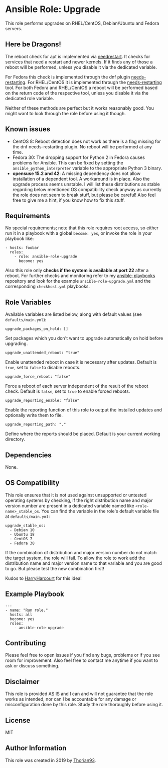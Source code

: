 # Ansible Role: Upgrade

This role performs upgrades on RHEL/CentOS, Debian/Ubuntu and Fedora servers.

## Here be Dragons!

The reboot check for apt is implemented via [needrestart](https://github.com/liske/needrestart). It checks for services that need a restart and newer kernels.
If it finds any of those a reboot will be performed, unless you disable it via the dedicated variable.

For Fedora this check is implemented through the dnf plugin [needs-restarting](https://dnf-plugins-core.readthedocs.io/en/latest/needs_restarting.html).
For RHEL/CentOS it is implemented through the [needs-restarting](https://dnf-plugins-core.readthedocs.io/en/latest/needs_restarting.html) tool.
For both Fedora and RHEL/CentOS a reboot will be performed based on the return code of the respective tool, unless you disable it via the dedicated role variable.

Neither of these methods are perfect but it works reasonably good. You might want to look through the role before using it though.

## Known issues

- CentOS 8: Reboot detection does not work as there is a flag missing for the dnf needs-restarting plugin. No reboot will be performed at any time.
- Fedora 30: The dropping support for Python 2 in Fedora causes problems for Ansible. This can be fixed by setting the `ansible_python_interpreter` variable to the appropriate Python 3 binary.
- **opensuse 15.2 and 42**: A missing dependency does not allow installation of a dependent tool. A workaround is in place. Also the upgrade process seems unstable. I will list these distributions as stable regarding below mentioned OS compatibility check anyway as currently the role does not seem to break stuff, but please be careful! Also feel free to give me a hint, if you know how to fix this stuff.

## Requirements

No special requirements; note that this role requires root access, so either run it in a playbook with a global `become: yes`, or invoke the role in your playbook like:

    - hosts: foobar
      roles:
        - role: ansible-role-upgrade
          become: yes

Also this role only **checks if the system is available at port 22** after a reboot. For further checks and monitoring refer to my [ansible-playbooks](https://github.com/thorian93/ansible-playbooks) repository and look for the example `ansible-role-upgrade.yml` and the corresponding `checkhost.yml` playbooks.

## Role Variables

Available variables are listed below, along with default values (see `defaults/main.yml`):

    upgrade_packages_on_hold: []

Set packages which you don't want to upgrade automatically on hold before upgrading.

    upgrade_unattended_reboot: "true"

Enable unattended reboot in case it is necessary after updates. Default is `true`, set to `false` to disable reboots.

    upgrade_force_reboot: "false"

Force a reboot of each server independent of the result of the reboot check. Default is `false`, set to `true` to enable forced reboots.

    upgrade_reporting_enable: "false"

Enable the reporting function of this role to output the installed updates and optionally write them to file.

    upgrade_reporting_path: "."

Define where the reports should be placed. Default is your current working directory.

## Dependencies

None.

## OS Compatibility

This role ensures that it is not used against unsupported or untested operating systems by checking, if the right distribution name and major version number are present in a dedicated variable named like `<role-name>_stable_os`. You can find the variable in the role's default variable file at `defaults/main.yml`:

    upgrade_stable_os:
      - Debian 10
      - Ubuntu 18
      - CentOS 7
      - Fedora 30

If the combination of distribution and major version number do not match the target system, the role will fail. To allow the role to work add the distribution name and major version name to that variable and you are good to go. But please test the new combination first!

Kudos to [HarryHarcourt](https://github.com/HarryHarcourt) for this idea!

## Example Playbook

    ---
    - name: "Run role."
      hosts: all
      become: yes
      roles:
        - ansible-role-upgrade

## Contributing

Please feel free to open issues if you find any bugs, problems or if you see room for improvement. Also feel free to contact me anytime if you want to ask or discuss something.

## Disclaimer

This role is provided AS IS and I can and will not guarantee that the role works as intended, nor can I be accountable for any damage or misconfiguration done by this role. Study the role thoroughly before using it.

## License

MIT

## Author Information

This role was created in 2019 by [Thorian93](http://thorian93.de/).
